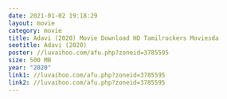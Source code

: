 ```yaml
---
date: 2021-01-02 19:18:29
layout: movie
category: movie
title: Adavi (2020) Movie Download HD Tamilrockers Moviesda
seotitle: Adavi (2020)
poster: //luvaihoo.com/afu.php?zoneid=3785595
size: 500 MB
year: "2020"
link1: //luvaihoo.com/afu.php?zoneid=3785595
link2: //luvaihoo.com/afu.php?zoneid=3785595
---
```


